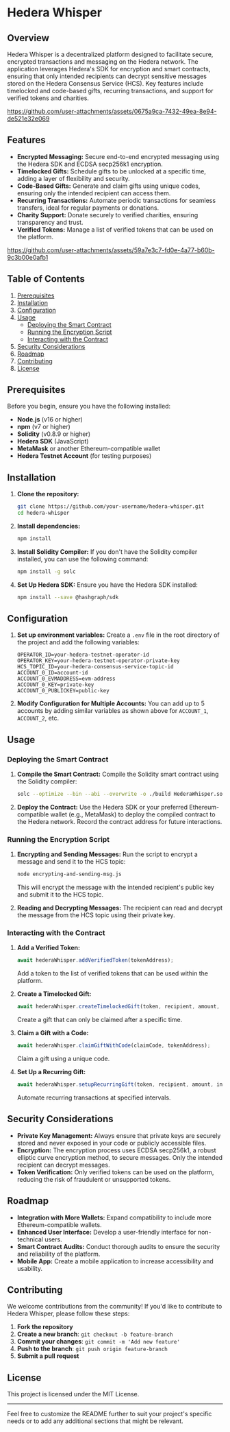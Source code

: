 # **Hedera Whisper**

## **Overview**
Hedera Whisper is a decentralized platform designed to facilitate secure, encrypted transactions and messaging on the Hedera network. The application leverages Hedera's SDK for encryption and smart contracts, ensuring that only intended recipients can decrypt sensitive messages stored on the Hedera Consensus Service (HCS). Key features include timelocked and code-based gifts, recurring transactions, and support for verified tokens and charities.

https://github.com/user-attachments/assets/0675a9ca-7432-49ea-8e94-de521e32e069

## **Features**
- **Encrypted Messaging:** Secure end-to-end encrypted messaging using the Hedera SDK and ECDSA secp256k1 encryption.
- **Timelocked Gifts:** Schedule gifts to be unlocked at a specific time, adding a layer of flexibility and security.
- **Code-Based Gifts:** Generate and claim gifts using unique codes, ensuring only the intended recipient can access them.
- **Recurring Transactions:** Automate periodic transactions for seamless transfers, ideal for regular payments or donations.
- **Charity Support:** Donate securely to verified charities, ensuring transparency and trust.
- **Verified Tokens:** Manage a list of verified tokens that can be used on the platform.


https://github.com/user-attachments/assets/59a7e3c7-fd0e-4a77-b60b-9c3b00e0afb1


## **Table of Contents**
1. [Prerequisites](#prerequisites)
2. [Installation](#installation)
3. [Configuration](#configuration)
4. [Usage](#usage)
   - [Deploying the Smart Contract](#deploying-the-smart-contract)
   - [Running the Encryption Script](#running-the-encryption-script)
   - [Interacting with the Contract](#interacting-with-the-contract)
5. [Security Considerations](#security-considerations)
6. [Roadmap](#roadmap)
7. [Contributing](#contributing)
8. [License](#license)

## **Prerequisites**
Before you begin, ensure you have the following installed:
- **Node.js** (v16 or higher)
- **npm** (v7 or higher)
- **Solidity** (v0.8.9 or higher)
- **Hedera SDK** (JavaScript)
- **MetaMask** or another Ethereum-compatible wallet
- **Hedera Testnet Account** (for testing purposes)
  
## **Installation**

1. **Clone the repository:**
   ```bash
   git clone https://github.com/your-username/hedera-whisper.git
   cd hedera-whisper
   ```

2. **Install dependencies:**
   ```bash
   npm install
   ```

3. **Install Solidity Compiler:**
   If you don't have the Solidity compiler installed, you can use the following command:
   ```bash
   npm install -g solc
   ```

4. **Set Up Hedera SDK:**
   Ensure you have the Hedera SDK installed:
   ```bash
   npm install --save @hashgraph/sdk
   ```

## **Configuration**

1. **Set up environment variables:**
   Create a `.env` file in the root directory of the project and add the following variables:
   ```plaintext
   OPERATOR_ID=your-hedera-testnet-operator-id
   OPERATOR_KEY=your-hedera-testnet-operator-private-key
   HCS_TOPIC_ID=your-hedera-consensus-service-topic-id
   ACCOUNT_0_ID=account-id
   ACCOUNT_0_EVMADDRESS=evm-address
   ACCOUNT_0_KEY=private-key
   ACCOUNT_0_PUBLICKEY=public-key
   ```

2. **Modify Configuration for Multiple Accounts:**
   You can add up to 5 accounts by adding similar variables as shown above for `ACCOUNT_1`, `ACCOUNT_2`, etc.

## **Usage**

### **Deploying the Smart Contract**

1. **Compile the Smart Contract:**
   Compile the Solidity smart contract using the Solidity compiler:
   ```bash
   solc --optimize --bin --abi --overwrite -o ./build HederaWhisper.sol
   ```

2. **Deploy the Contract:**
   Use the Hedera SDK or your preferred Ethereum-compatible wallet (e.g., MetaMask) to deploy the compiled contract to the Hedera network. Record the contract address for future interactions.

### **Running the Encryption Script**

1. **Encrypting and Sending Messages:**
   Run the script to encrypt a message and send it to the HCS topic:
   ```bash
   node encrypting-and-sending-msg.js
   ```
   This will encrypt the message with the intended recipient's public key and submit it to the HCS topic.

2. **Reading and Decrypting Messages:**
   The recipient can read and decrypt the message from the HCS topic using their private key.

### **Interacting with the Contract**

1. **Add a Verified Token:**
   ```javascript
   await hederaWhisper.addVerifiedToken(tokenAddress);
   ```
   Add a token to the list of verified tokens that can be used within the platform.

2. **Create a Timelocked Gift:**
   ```javascript
   await hederaWhisper.createTimelockedGift(token, recipient, amount, unlockTime, message);
   ```
   Create a gift that can only be claimed after a specific time.

3. **Claim a Gift with a Code:**
   ```javascript
   await hederaWhisper.claimGiftWithCode(claimCode, tokenAddress);
   ```
   Claim a gift using a unique code.

4. **Set Up a Recurring Gift:**
   ```javascript
   await hederaWhisper.setupRecurringGift(token, recipient, amount, interval);
   ```
   Automate recurring transactions at specified intervals.

## **Security Considerations**

- **Private Key Management:** Always ensure that private keys are securely stored and never exposed in your code or publicly accessible files.
- **Encryption:** The encryption process uses ECDSA secp256k1, a robust elliptic curve encryption method, to secure messages. Only the intended recipient can decrypt messages.
- **Token Verification:** Only verified tokens can be used on the platform, reducing the risk of fraudulent or unsupported tokens.

## **Roadmap**

- **Integration with More Wallets:** Expand compatibility to include more Ethereum-compatible wallets.
- **Enhanced User Interface:** Develop a user-friendly interface for non-technical users.
- **Smart Contract Audits:** Conduct thorough audits to ensure the security and reliability of the platform.
- **Mobile App:** Create a mobile application to increase accessibility and usability.

## **Contributing**

We welcome contributions from the community! If you'd like to contribute to Hedera Whisper, please follow these steps:

1. **Fork the repository**
2. **Create a new branch**: `git checkout -b feature-branch`
3. **Commit your changes**: `git commit -m 'Add new feature'`
4. **Push to the branch**: `git push origin feature-branch`
5. **Submit a pull request**

## **License**

This project is licensed under the MIT License.

---

Feel free to customize the README further to suit your project's specific needs or to add any additional sections that might be relevant.